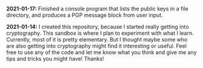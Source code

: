 <!---
 _____ ________   _______ _____ _____ _____ ______  ___  ______ _   ___   __
/  __ \| ___ \ \ / / ___ \_   _|  _  |  __ \| ___ \/ _ \ | ___ \ | | \ \ / /
| /  \/| |_/ /\ V /| |_/ / | | | | | | |  \/| |_/ / /_\ \| |_/ / |_| |\ V /
| |    |    /  \ / |  __/  | | | | | | | __ |    /|  _  ||  __/|  _  | \ /  
| \__/\| |\ \  | | | |     | | \ \_/ / |_\ \| |\ \| | | || |   | | | | | |  
 \____/\_| \_| \_/ \_|     \_/  \___/ \____/\_| \_\_| |_/\_|   \_| |_/ \_/  


 _____  ___   _   _____________  _______   __                               
/  ___|/ _ \ | \ | |  _  \ ___ \|  _  \ \ / /                               
\ `--./ /_\ \|  \| | | | | |_/ /| | | |\ V /                                
 `--. \  _  || . ` | | | | ___ \| | | |/   \                                
/\__/ / | | || |\  | |/ /| |_/ /\ \_/ / /^\ \                               
\____/\_| |_/\_| \_/___/ \____/  \___/\/   \/                               
--->



**2021-01-17:** Finished a console program that lists the public keys in
a file directory, and produces a PGP message block from user input.

**2021-01-14:** I created this repository, because I started really getting
into cryptography. This sandbox is where I plan to experiment with what I
learn. Currently, most of it is pretty elementary. But I thought maybe some
who are also getting into cryptography might find it interesting or useful.
Feel free to use any of the code and let me know what you think and give me
any tips and tricks you might have! Thanks!
